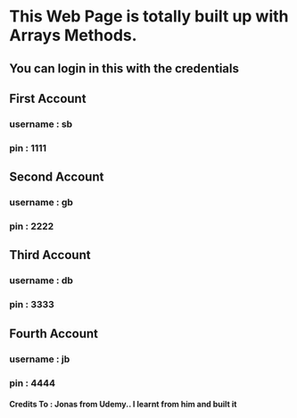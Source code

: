 # This Web Page is totally built up with Arrays Methods.
## You can login in this with the credentials
## First Account
### username : sb
### pin : 1111
## Second Account
### username : gb
### pin : 2222
## Third Account
### username : db
### pin : 3333
## Fourth Account
### username : jb
### pin : 4444

#### Credits To : Jonas from Udemy.. I learnt from him and built it